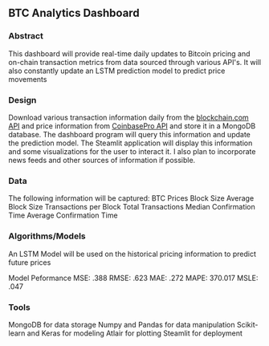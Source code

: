 ## **BTC Analytics Dashboard** 

### **Abstract**
This dashboard will provide real-time daily updates to Bitcoin pricing and on-chain transaction metrics from data sourced through various API's. It will also constantly update an LSTM prediction model to predict price movements

### **Design**
Download various transaction information daily from the [blockchain.com API](https://www.blockchain.com/api) and price information from [CoinbasePro API](https://developers.coinbase.com/) and store it in a MongoDB database. The dashboard program will query this information and update the prediction model. The Steamlit application will display this information and some visualizations for the user to interact it.  I also plan to incorporate news feeds and other sources of information if possible.

### **Data**
The following information will be captured:
BTC Prices
Block Size
Average Block Size
Transactions per Block
Total Transactions
Median Confirmation Time
Average Confirmation Time

### **Algorithms/Models**
An LSTM Model will be used on the historical pricing information to predict future prices

Model Peformance
MSE: .388 
RMSE: .623
MAE: .272 
MAPE: 370.017
MSLE: .047  

### **Tools**
MongoDB for data storage
Numpy and Pandas for data manipulation
Scikit-learn and Keras for modeling
Atlair for plotting
Steamlit for deployment